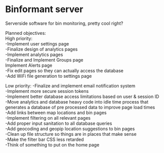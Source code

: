 # Binformant server      
Serverside software for bin monitoring, pretty cool right?

Planned objectives:   
High priority:  
-Implement user settings page  
-Finalize design of analytics pages  
-Implement analytics pages  
-Finalize and Implement Groups page  
Implement Alerts page  
-Fix edit pages so they can actually access the database  
-Add WiFi file generation to settings page  
  
Low priority: 
-Finalize and implement email notification system  
-Implement more secure session tokens  
-Implement better database access limitations based on user & session ID  
-Move analytics and database heavy code into idle time process that generates a database of pre processed data to improve page load times  
-Add links between map locations and bin pages  
-Implement filtering on all relevant pages  
-Add proper input sanitation to all database queries  
-Add geocoding and geopip location suggestions to bin pages  
-Clean up file structure so things are in places that make sense  
-Make the filter bar CSS less retarded  
-Think of something to put on the home page  
